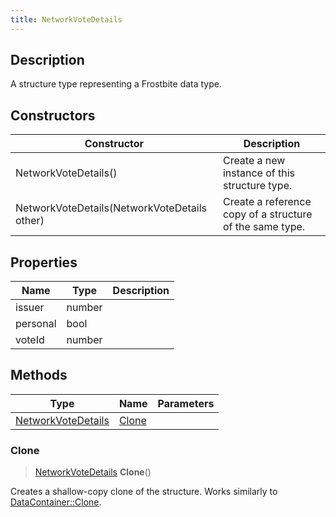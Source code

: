 ```yaml
---
title: NetworkVoteDetails
---
```

## Description

A structure type representing a Frostbite data type.

## Constructors

| Constructor                                  | Description                                              |
| -------------------------------------------- | -------------------------------------------------------- |
| NetworkVoteDetails()                         | Create a new instance of this structure type.            |
| NetworkVoteDetails(NetworkVoteDetails other) | Create a reference copy of a structure of the same type. |

## Properties

| Name     | Type   | Description |
| -------- | ------ | ----------- |
| issuer   | number |             |
| personal | bool   |             |
| voteId   | number |             |

## Methods

| Type                                     | Name            | Parameters |
| ---------------------------------------- | --------------- | ---------- |
| [NetworkVoteDetails](NetworkVoteDetails) | [Clone](#clone) |            |

### Clone

> [NetworkVoteDetails](NetworkVoteDetails) **Clone**()

Creates a shallow-copy clone of the structure. Works similarly to [DataContainer::Clone](/vext/ref/shared/class/datacontainer#clone).
